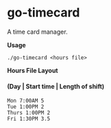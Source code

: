 go-timecard
===========

A time card manager.


**Usage**

    ./go-timecard <hours file>
    
**Hours File Layout**

#### (Day | Start time | Length of shift)

    Mon 7:00AM 5
    Tue 1:00PM 2
    Thurs 1:00PM 2
    Fri 1:30PM 3.5
